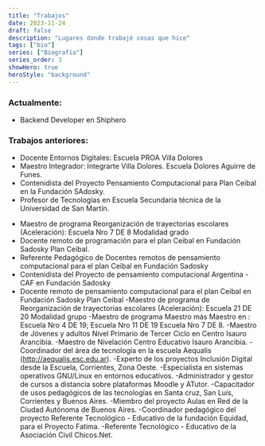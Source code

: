 ```yaml
---
title: "Trabajos"
date: 2023-11-24
draft: false
description: "Lugares donde trabajé cosas que hice"
tags: ["bio"]
series: ["Biografía"]
series_order: 3
showHero: true 
heroStyle: "background"
---
```


### Actualmente: 
- Backend Developer en Shiphero

### Trabajos anteriores:
- Docente Entornos Digitales: Escuela PROA Villa Dolores
- Maestro Integrador: Integrarte Villa Dolores. Escuela Dolores Aguirre de Funes.
- Contenidista del Proyecto Pensamiento Computacional para Plan Ceibal en la Fundación SAdosky.
- Profesor de Tecnologías en Escuela Secundaria técnica de la Universidad de San Martín.
<!--more-->
- Maestro de programa Reorganización de trayectorias escolares (Aceleración): Escuela Nro 7 DE 8 Modalidad grado
- Docente remoto de programación para el plan Ceibal en Fundación Sadosky Plan Ceibal.
- Referente Pedagógico de Docentes remotos de pensamiento computacional para el plan Ceibal en Fundación Sadosky 
- Contenidista del Proyecto de pensamiento computacional Argentina - CAF en Fundación Sadosky
- Docente remoto de pensamiento computacional para el plan Ceibal en Fundación Sadosky Plan Ceibal 
-Maestro de programa de Reorganización de trayectorias escolares (Aceleración): Escuela 21 DE 20 Modalidad grupo
-Maestro de programa Maestro más Maestro en : Escuela Nro 4 DE 19; Escuela Nro 11 DE 19 Escuela Nro 7 DE 8.
-Maestro de Jóvenes y adultos Nivel Primario de Tercer Ciclo en Centro Isauro Arancibia. 
-Maestro de Nivelación Centro Educativo Isauro Arancibia.
-Coordinador del área de tecnología en la escuela Aequalis (http://aequalis.esc.edu.ar). 
-Experto de los proyectos Inclusión Digital desde la Escuela, Corrientes, Zona Oeste. 
-Especialista en sistemas operativos GNU/Linux en entornos educativos. -Administrador y gestor de cursos a distancia sobre plataformas Moodle y ATutor. 
-Capacitador de usos pedagógicos de las tecnologías en Santa cruz, San Luís, Corrientes y Buenos Aires. 
-Miembro del proyecto Aulas en Red de la Ciudad Autónoma de Buenos Aires.
-Coordinador pedagógico del proyecto  Referente Tecnológico - Educativo de la fundación Equidad, para el Proyecto Fatima. 
-Referente Tecnológico - Educativo de la Asociación Civil Chicos.Net.
